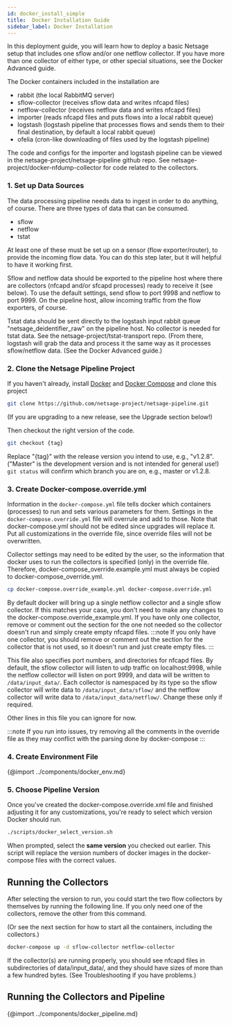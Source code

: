 ```yaml
---
id: docker_install_simple
title:  Docker Installation Guide
sidebar_label: Docker Installation
---
```

In this deployment guide, you will learn how to deploy a basic Netsage setup that includes one sflow and/or one netflow collector.  If you have more than one collector of either type, or other special situations, see the Docker Advanced guide.

The Docker containers included in the installation are
 - rabbit    (the local RabbitMQ server)
 - sflow-collector   (receives sflow data and writes nfcapd files)
 - netflow-collector   (receives netflow data and writes nfcapd files)
 - importer   (reads nfcapd files and puts flows into a local rabbit queue)
 - logstash   (logstash pipeline that processes flows and sends them to their final destination, by default a local rabbit queue)
 - ofelia   (cron-like downloading of files used by the logstash pipeline)

The code and configs for the importer and logstash pipeline can be viewed in the netsage-project/netsage-pipeline github repo. See netsage-project/docker-nfdump-collector for code related to the collectors.


### 1. Set up Data Sources 
The data processing pipeline needs data to ingest in order to do anything, of course. There are three types of data that can be consumed.

 - sflow 
 - netflow
 - tstat

At least one of these must be set up on a sensor (flow exporter/router), to provide the incoming flow data. 
You can do this step later, but it will helpful to have it working first. 

Sflow and netflow data should be exported to the pipeline host where there are collectors (nfcapd and/or sfcapd processes) ready to receive it (see below). To use the default settings, send sflow to port 9998 and netflow to port 9999. On the pipeline host, allow incoming traffic from the flow exporters, of course.

Tstat data should be sent directly to the logstash input rabbit queue "netsage_deidentifier_raw" on the pipeline host. No collector is needed for tstat data. See the netsage-project/tstat-transport repo.  (From there, logstash will grab the data and process it the same way as it processes sflow/netflow data. (See the Docker Advanced guide.)

### 2. Clone the Netsage Pipeline Project

If you haven't already, install [Docker](https://www.docker.com) and [Docker Compose](https://docs.docker.com/compose/install/) and clone this project
```sh
git clone https://github.com/netsage-project/netsage-pipeline.git
```
(If you are upgrading to a new release, see the Upgrade section below!)

Then checkout the right version of the code.
```sh
git checkout {tag}
```
Replace "{tag}" with the release version you intend to use, e.g., "v1.2.8".  ("Master" is the development version and is not intended for general use!)
`git status` will confirm which branch you are on, e.g., master or v1.2.8.

### 3. Create Docker-compose.override.yml

Information in the `docker-compose.yml` file tells docker which containers (processes) to run and sets various parameters for them. 
Settings in the `docker-compose.override.yml` file will overrule and add to those. Note that docker-compose.yml should not be edited since upgrades will replace it. Put all customizations in the override file, since override files will not be overwritten.

Collector settings may need to be edited by the user, so the information that docker uses to run the collectors is specified (only) in the override file. Therefore, docker-compose_override.example.yml must always be copied to docker-compose_override.yml. 

```sh
cp docker-compose.override_example.yml docker-compose.override.yml
```

By default docker will bring up a single netflow collector and a single sflow collector. If this matches your case, you don't need to make any changes to the docker-compose.override_example.yml. If you have only one collector, remove or comment out the section for the one not needed so the collector doesn't run and simply create empty nfcapd files.
:::note
If you only have one collector, you should remove or comment out the section for the collector that is not used, so it doesn't run and just create empty files.
:::

This file also specifies port numbers, and directories for nfcapd files.  By default, the sflow collector will listen to udp traffic on localhost:9998, while the netflow collector will listen on port 9999,  and data will be written to `/data/input_data/`. Each collector is namespaced by its type so the sflow collector will write data to `/data/input_data/sflow/` and the netflow collector will write data to `/data/input_data/netflow/`.  Change these only if required.

Other lines in this file you can ignore for now. 

:::note
If you run into issues, try removing all the comments in the override file as they may conflict with the parsing done by docker-compose
:::


### 4. Create Environment File

{@import ../components/docker_env.md}

### 5. Choose Pipeline Version

Once you've created the docker-compose.override.xml file and finished adjusting it for any customizations, you're ready to select which version Docker should run.

```sh
./scripts/docker_select_version.sh
```
When prompted, select the **same version** you checked out earlier. 
This script will replace the version numbers of docker images in the docker-compose files with the correct values.

## Running the Collectors

After selecting the version to run, you could start the two flow collectors by themselves by running the following line. If you only need one of the collectors, remove the other from this command. 

(Or see the next section for how to start all the containers, including the collectors.)

```sh
docker-compose up -d sflow-collector netflow-collector
```

If the collector(s) are running properly, you should see nfcapd files in subdirectories of data/input_data/, and they should have sizes of more than a few hundred bytes. (See Troubleshooting if you have problems.)


## Running the Collectors and Pipeline

{@import ../components/docker_pipeline.md}

